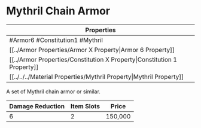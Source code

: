 # Mythril Chain Armor

| Properties                                                               |
| ------------------------------------------------------------------------ |
| #Armor6 #Constitution1 #Mythril                                          |
| [[../Armor Properties/Armor X Property\|Armor 6 Property]]               |
| [[../Armor Properties/Constitution X Property\|Constitution 1 Property]] |
| [[../../../Material Properties/Mythril Property\|Mythril Property]]      |
A set of Mythril chain armor or similar.

| Damage Reduction | Item Slots | Price   |
| ---------------- | ---------- | ------- |
| 6                | 2          | 150,000 |

